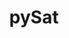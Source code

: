---
description: The Python Satellite Data Analysis Toolkit (pysat) is a package providing
  a simple and flexible interface for downloading, loading, cleaning, managing, processing,
  and analyzing scientific measurements. Although pysat was initially designed for
  in situ satellite observations, it now supports many different types of ground-
  and space-based measurements.
record_last_updated: Fri, 11 Feb 2022 14:19:36 GMT
relationship_description: Provides access to many of the databases and services in
  Heliophysics
shortname: pysat
thumbnail_url: https://avatars3.githubusercontent.com/u/54805292?s=400&v=4
title: pySat
type: access tool
uuid: 19d264b0-84f4-4cc0-85ff-51a09d21c91a
website_link: https://github.com/pysat/pysat/tree/main/pysat/
---